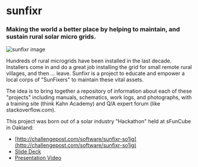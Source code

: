 # sunfixr
### Making the world a better place by helping to maintain, and sustain rural solar micro grids.

![sunfixr image]('app/images/sunfixr.jpg')

Hundreds of rural microgrids have been installed in the last decade.  Installers come in and do a great job installing 
the grid for small remote rural villages, and then ... leave. Sunfixr is a project to educate and empower a local corps of 
"SunFixers" to maintain these vital assets.

The idea is to bring together a repository of information about each of these "projects" including manuals, schematics, work logs,
and photographs, with a training site (think Kahn Academy) and Q/A expert forum (like stackoverflow.com).   

This project was born out of a solar industry "Hackathon" held at sFunCube in Oakland:

* [http://challengepost.com/software/sunfixr-so1ig](http://challengepost.com/software/sunfixr-so1ig)
* [Slide Deck](https://docs.google.com/presentation/d/1HML45pT7ZrERmR6zu6eGNqKPr56ma8VUIqij16JtSO0/edit#slide=id.p)
* [Presentation Video](https://www.stringwire.com/profile/yNCxd/watch/X2t0tF)

